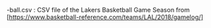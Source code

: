 
-ball.csv : CSV file of the Lakers Basketball Game Season
from [https://www.basketball-reference.com/teams/LAL/2018/gamelog/]